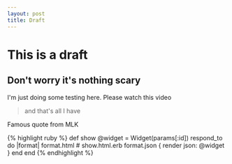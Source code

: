 ```yaml
---
layout: post
title: Draft
---
```


# This is a draft

## Don't worry it's nothing scary

I'm just doing some testing here.
Please watch this video

<amp-youtube data-videoid="lBTCB7yLs8Y" layout="responsive" width="480" height="270"></amp-youtube>

> and that's all I have

Famous quote from MLK

{% highlight ruby %}
def show
  @widget = Widget(params[:id])
  respond_to do |format|
    format.html # show.html.erb
    format.json { render json: @widget }
  end
end
{% endhighlight %}